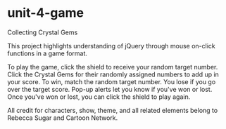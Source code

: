 # unit-4-game

Collecting Crystal Gems

This project highlights understanding of jQuery through mouse on-click functions in a game format.

To play the game, click the shield to receive your random target number. 
Click the Crystal Gems for their randomly assigned numbers to add up in your score.
To win, match the random target number. You lose if you go over the target score.
Pop-up alerts let you know if you've won or lost.
Once you've won or lost, you can click the shield to play again.

All credit for characters, show, theme, and all related elements belong to Rebecca Sugar and Cartoon Network.
